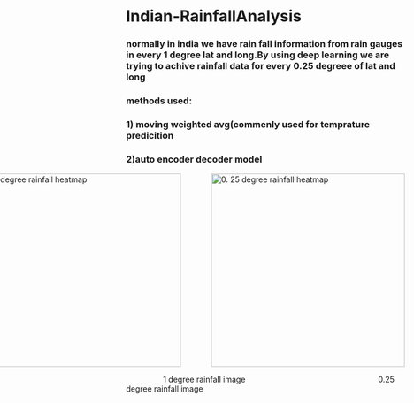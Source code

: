 
<h1>Indian-RainfallAnalysis</h1>
<h3>
normally in india we have rain fall information from rain gauges in every 1 degree lat and long.By using deep learning we are trying to achive rainfall data for every 0.25 degreee of lat and long</h3>
<h3>
methods used:</h3>
<h3>1) moving weighted avg(commenly used for temprature predicition</h3>
<h3>
2)auto encoder decoder model
</h3>
<div  style="display:flex;justify-content:flex-end;">
  <img src="https://user-images.githubusercontent.com/81549690/210353896-d1cc9428-623f-4fa2-937f-0fde3f293da4.png" padding-left:"30px" width="350" title="1degree rainfall heatmap">
 &nbsp;&nbsp;&nbsp;&nbsp;&nbsp;&nbsp;&nbsp;&nbsp;&nbsp;&nbsp;&nbsp;&nbsp;&nbsp;&nbsp;
  <img src="https://user-images.githubusercontent.com/81549690/210353906-35b88e93-6bd5-4976-aafb-47505ce5d435.png" width="350" title="0. 25 degree rainfall heatmap">
</div>
<p>&nbsp;&nbsp;&nbsp;&nbsp;&nbsp;&nbsp;&nbsp;&nbsp;&nbsp;&nbsp;&nbsp;&nbsp;&nbsp;&nbsp;&nbsp;&nbsp;&nbsp;1 degree rainfall image &nbsp;&nbsp;&nbsp;&nbsp;&nbsp;&nbsp;&nbsp;&nbsp;&nbsp;&nbsp;&nbsp;&nbsp;&nbsp;&nbsp;&nbsp;&nbsp;&nbsp;&nbsp;&nbsp;&nbsp;&nbsp;&nbsp;&nbsp;&nbsp;&nbsp;&nbsp;&nbsp;&nbsp;&nbsp;&nbsp;&nbsp;&nbsp;&nbsp;&nbsp;&nbsp;&nbsp;&nbsp;&nbsp;&nbsp;&nbsp;&nbsp;&nbsp;&nbsp;&nbsp;&nbsp;&nbsp;&nbsp;&nbsp;&nbsp;&nbsp;&nbsp;&nbsp;&nbsp;&nbsp;&nbsp;&nbsp;&nbsp;&nbsp;&nbsp;&nbsp;0.25 degree rainfall image</p>
